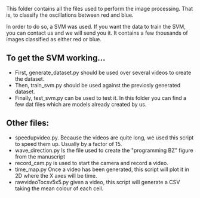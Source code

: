 This folder contains all the files used to perform the image processing. That is, to classify the oscillations between red and blue.

In order to do so, a SVM was used. If you want the data to train the SVM, you can contact us and we will send you it. It contains a few thousands of images classified as either red or blue.

## To get the SVM working...

* First, generate_dataset.py should be used over several videos to create the dataset.
* Then, train_svm.py should be used against the previosly generated dataset.
* Finally, test_svm.py can be used to test it. In this folder you can find a few dat files which are models already created by us.

## Other files:

* speedupvideo.py. Because the videos are quite long, we used this script to speed them up. Usually by a factor of 15.
* wave_direction.py Is the file used to create the "programming BZ" figure from the manuscript
* record_cam.py is used to start the camera and record a video.
* time_map.py Once a video has been generated, this script will plot it in 2D where the X axes will be time.
* rawvideoTocsv5x5.py given a video, this script will generate a CSV taking the mean colour of each cell.